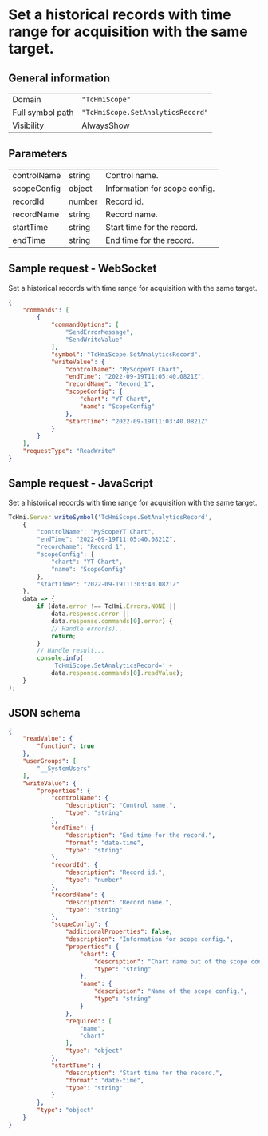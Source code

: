 # Set a historical records with time range for acquisition with the same target.

## General information

|  |  |
| - | - |
| Domain | `"TcHmiScope"` |
| Full symbol path | `"TcHmiScope.SetAnalyticsRecord"` |
| Visibility | AlwaysShow |

## Parameters

|  |  |  |
| - | - | - |
| controlName | string | Control name. |
| scopeConfig | object | Information for scope config. |
| recordId | number | Record id. |
| recordName | string | Record name. |
| startTime | string | Start time for the record. |
| endTime | string | End time for the record. |

## Sample request - WebSocket

Set a historical records with time range for acquisition with the same target.
```json
{
    "commands": [
        {
            "commandOptions": [
                "SendErrorMessage",
                "SendWriteValue"
            ],
            "symbol": "TcHmiScope.SetAnalyticsRecord",
            "writeValue": {
                "controlName": "MyScopeYT Chart",
                "endTime": "2022-09-19T11:05:40.0821Z",
                "recordName": "Record_1",
                "scopeConfig": {
                    "chart": "YT Chart",
                    "name": "ScopeConfig"
                },
                "startTime": "2022-09-19T11:03:40.0821Z"
            }
        }
    ],
    "requestType": "ReadWrite"
}
```

## Sample request - JavaScript

Set a historical records with time range for acquisition with the same target.
```javascript
TcHmi.Server.writeSymbol('TcHmiScope.SetAnalyticsRecord',
    {
        "controlName": "MyScopeYT Chart",
        "endTime": "2022-09-19T11:05:40.0821Z",
        "recordName": "Record_1",
        "scopeConfig": {
            "chart": "YT Chart",
            "name": "ScopeConfig"
        },
        "startTime": "2022-09-19T11:03:40.0821Z"
    },
    data => {
        if (data.error !== TcHmi.Errors.NONE ||
            data.response.error ||
            data.response.commands[0].error) {
            // Handle error(s)...
            return;
        }
        // Handle result...
        console.info(
            'TcHmiScope.SetAnalyticsRecord=' +
            data.response.commands[0].readValue);
    }
);
```

## JSON schema

```json
{
    "readValue": {
        "function": true
    },
    "userGroups": [
        "__SystemUsers"
    ],
    "writeValue": {
        "properties": {
            "controlName": {
                "description": "Control name.",
                "type": "string"
            },
            "endTime": {
                "description": "End time for the record.",
                "format": "date-time",
                "type": "string"
            },
            "recordId": {
                "description": "Record id.",
                "type": "number"
            },
            "recordName": {
                "description": "Record name.",
                "type": "string"
            },
            "scopeConfig": {
                "additionalProperties": false,
                "description": "Information for scope config.",
                "properties": {
                    "chart": {
                        "description": "Chart name out of the scope config.",
                        "type": "string"
                    },
                    "name": {
                        "description": "Name of the scope config.",
                        "type": "string"
                    }
                },
                "required": [
                    "name",
                    "chart"
                ],
                "type": "object"
            },
            "startTime": {
                "description": "Start time for the record.",
                "format": "date-time",
                "type": "string"
            }
        },
        "type": "object"
    }
}
```
